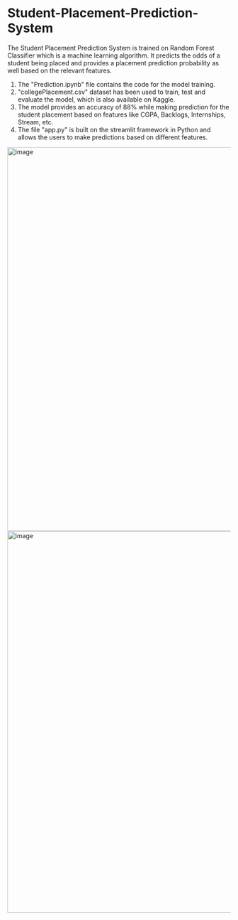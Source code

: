 # Student-Placement-Prediction-System
The Student Placement Prediction System is trained on Random Forest Classifier which is a machine learning algorithm. It predicts the odds of a student being placed and provides a placement prediction probability as well based on the relevant features.

1. The "Prediction.ipynb" file contains the code for the model training.
2. "collegePlacement.csv" dataset has been used to train, test and evaluate the model, which is also available on Kaggle.
3. The model provides an accuracy of 88% while making prediction for the student placement based on features like CGPA, Backlogs, Internships, Stream, etc.
4. The file "app.py" is built on the streamlit framework in Python and allows the users to make predictions based on different features.

<img width="1112" height="864" alt="image" src="https://github.com/user-attachments/assets/305aca46-1c17-4a15-bfd4-f3005a2660f2" />


<img width="1464" height="859" alt="image" src="https://github.com/user-attachments/assets/47ac1015-6d89-4add-839a-bccdb70e03ce" />

